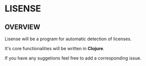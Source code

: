 # LISENSE

## OVERVIEW

Lisense will be a program for automatic detection of licenses.

It's core functionalities will be written in **Clojure**.

If you have any suggetions feel free to add a corresponding issue.

